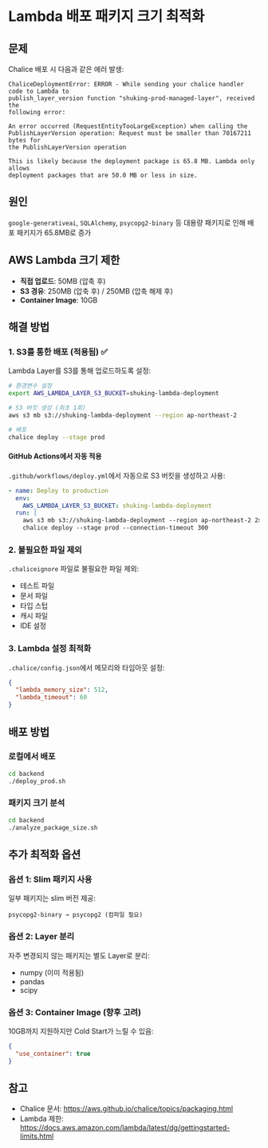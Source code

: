 # Lambda 배포 패키지 크기 최적화

## 문제

Chalice 배포 시 다음과 같은 에러 발생:
```
ChaliceDeploymentError: ERROR - While sending your chalice handler code to Lambda to 
publish_layer_version function "shuking-prod-managed-layer", received the 
following error:

An error occurred (RequestEntityTooLargeException) when calling the 
PublishLayerVersion operation: Request must be smaller than 70167211 bytes for
the PublishLayerVersion operation

This is likely because the deployment package is 65.8 MB. Lambda only allows 
deployment packages that are 50.0 MB or less in size.
```

## 원인

`google-generativeai`, `SQLAlchemy`, `psycopg2-binary` 등 대용량 패키지로 인해 배포 패키지가 65.8MB로 증가

## AWS Lambda 크기 제한

- **직접 업로드**: 50MB (압축 후)
- **S3 경유**: 250MB (압축 후) / 250MB (압축 해제 후)
- **Container Image**: 10GB

## 해결 방법

### 1. S3를 통한 배포 (적용됨) ✅

Lambda Layer를 S3를 통해 업로드하도록 설정:

```bash
# 환경변수 설정
export AWS_LAMBDA_LAYER_S3_BUCKET=shuking-lambda-deployment

# S3 버킷 생성 (최초 1회)
aws s3 mb s3://shuking-lambda-deployment --region ap-northeast-2

# 배포
chalice deploy --stage prod
```

#### GitHub Actions에서 자동 적용

`.github/workflows/deploy.yml`에서 자동으로 S3 버킷을 생성하고 사용:

```yaml
- name: Deploy to production
  env:
    AWS_LAMBDA_LAYER_S3_BUCKET: shuking-lambda-deployment
  run: |
    aws s3 mb s3://shuking-lambda-deployment --region ap-northeast-2 2>/dev/null || true
    chalice deploy --stage prod --connection-timeout 300
```

### 2. 불필요한 파일 제외

`.chaliceignore` 파일로 불필요한 파일 제외:
- 테스트 파일
- 문서 파일
- 타입 스텁
- 캐시 파일
- IDE 설정

### 3. Lambda 설정 최적화

`.chalice/config.json`에서 메모리와 타임아웃 설정:

```json
{
  "lambda_memory_size": 512,
  "lambda_timeout": 60
}
```

## 배포 방법

### 로컬에서 배포

```bash
cd backend
./deploy_prod.sh
```

### 패키지 크기 분석

```bash
cd backend
./analyze_package_size.sh
```

## 추가 최적화 옵션

### 옵션 1: Slim 패키지 사용

일부 패키지는 slim 버전 제공:
```
psycopg2-binary → psycopg2 (컴파일 필요)
```

### 옵션 2: Layer 분리

자주 변경되지 않는 패키지는 별도 Layer로 분리:
- numpy (이미 적용됨)
- pandas
- scipy

### 옵션 3: Container Image (향후 고려)

10GB까지 지원하지만 Cold Start가 느릴 수 있음:

```json
{
  "use_container": true
}
```

## 참고

- Chalice 문서: https://aws.github.io/chalice/topics/packaging.html
- Lambda 제한: https://docs.aws.amazon.com/lambda/latest/dg/gettingstarted-limits.html

